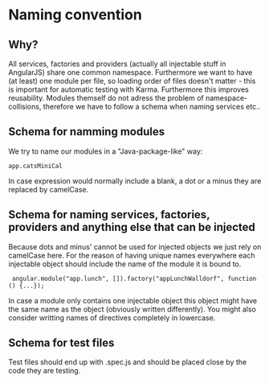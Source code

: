 # Naming convention

## Why?
All services, factories and providers (actually all injectable stuff in AngularJS) share one common namespace. Furthermore we want to have (at least) one module per file, so loading order of files doesn't matter - this is important for automatic testing with Karma. Furthermore this improves reusability. Modules themself do not adress the problem of namespace-collisions, therefore we have to follow a schema when naming services etc..

## Schema for namming modules
We try to name our modules in a "Java-package-like" way:

``` app.catsMiniCal ```

In case expression would normally include a blank, a dot or a minus they are replaced by camelCase.

## Schema for naming services, factories, providers and anything else that can be injected
Because dots and minus' cannot be used for injected objects we just rely on camelCase here. 
For the reason of having unique names everywhere each injectable object should include the name of the module it is bound to.

``` angular.module("app.lunch", []).factory("appLunchWalldorf", function () {...});```

In case a module only contains one injectable object this object might have the same name as the object (obviously written differently). You might also consider writting names of directives completely in lowercase.

## Schema for test files
Test files should end up with .spec.js and should be placed close by the code they are testing.